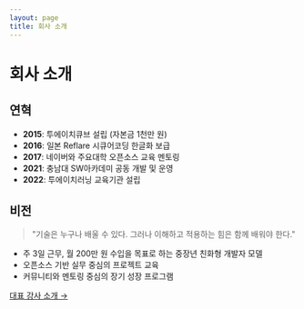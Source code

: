```yaml
---
layout: page
title: 회사 소개
---
```


# 회사 소개

## 연혁
- **2015**: 투에이치큐브 설립 (자본금 1천만 원)
- **2016**: 일본 Reflare 시큐어코딩 한글화 보급
- **2017**: 네이버와 주요대학 오픈소스 교육 멘토링
- **2021**: 충남대 SW아카데미 공동 개발 및 운영
- **2022**: 투에이치러닝 교육기관 설립

## 비전

> "기술은 누구나 배울 수 있다. 그러나 이해하고 적용하는 힘은 함께 배워야 한다."

- 주 3일 근무, 월 200만 원 수입을 목표로 하는 중장년 친화형 개발자 모델
- 오픈소스 기반 실무 중심의 프로젝트 교육
- 커뮤니티와 멘토링 중심의 장기 성장 프로그램

[대표 강사 소개 →](team.md)

